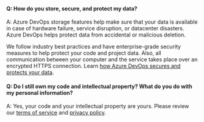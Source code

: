 #### Q:	How do you store, secure, and protect my data?

A:	Azure DevOps storage features help make sure that your data is available in case of hardware failure, service disruption, or datacenter disasters. Azure DevOps helps protect data from accidental or malicious deletion. 

We follow industry best practices and have enterprise-grade security measures to help protect your code and project data. Also, all communication between your computer and the service takes place over an encrypted HTTPS connection. Learn [how Azure DevOps secures and protects your data](/vsts/articles/team-services-security-whitepaper).

#### Q:	Do I still own my code and intellectual property? What do you do with my personal information?

A:	Yes, your code and your intellectual property are yours. Please review our [terms of service](https://go.microsoft.com/fwlink/?LinkID=266231) and [privacy policy](https://go.microsoft.com/fwlink/?LinkID=264782).

